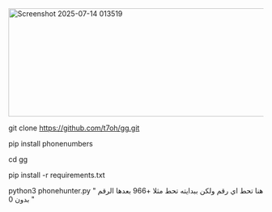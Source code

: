 <img width="542" height="214" alt="Screenshot 2025-07-14 013519" src="https://github.com/user-attachments/assets/ae8baa27-f323-412a-990f-a6607c672438" />

git clone https://github.com/t7oh/gg.git

pip install phonenumbers

cd gg

pip install -r requirements.txt

python3 phonehunter.py " هنا تحط اي رقم ولكن ببدايته تحط مثلا +966 بعدها الرقم بدون 0 "
